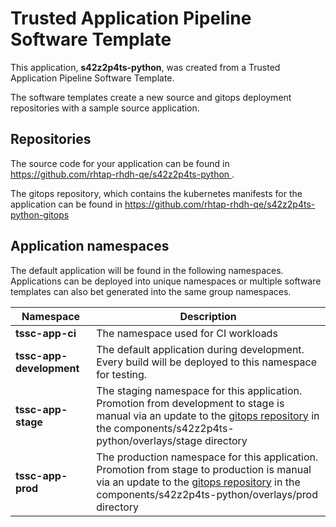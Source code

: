 # Trusted Application Pipeline Software Template

This application, **s42z2p4ts-python**, was created from a Trusted Application Pipeline Software Template.

The software templates create a new source and gitops deployment repositories with a sample source application. 

## Repositories

The source code for your application can be found in [https://github.com/rhtap-rhdh-qe/s42z2p4ts-python ](https://github.com/rhtap-rhdh-qe/s42z2p4ts-python ).
 
The gitops repository, which contains the kubernetes manifests for the application can be found in 
[https://github.com/rhtap-rhdh-qe/s42z2p4ts-python-gitops ](https://github.com/rhtap-rhdh-qe/s42z2p4ts-python-gitops ) 

## Application namespaces 

The default application will be found in the following namespaces. Applications can be deployed into unique namespaces or multiple software templates can also bet generated into the same group namespaces.  

|  Namespace   |  Description   |  
| -------- | -------- |
| **tssc-app-ci** | The namespace used for CI workloads |
| **tssc-app-development** | The default application during development. Every build will be deployed to this namespace for testing. |
| **tssc-app-stage** | The staging namespace for this application. Promotion from development to stage is manual via an update to the [gitops repository](https://github.com/rhtap-rhdh-qe/s42z2p4ts-python-gitops ) in the components/s42z2p4ts-python/overlays/stage directory |
| **tssc-app-prod** | The production namespace for this application. Promotion from stage to production is manual via an update to the [gitops repository](https://github.com/rhtap-rhdh-qe/s42z2p4ts-python-gitops ) in the components/s42z2p4ts-python/overlays/prod directory |